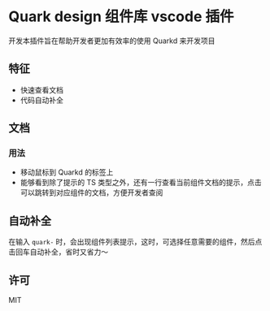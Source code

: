 # Quark design 组件库 vscode 插件

开发本插件旨在帮助开发者更加有效率的使用 Quarkd 来开发项目

## 特征

- 快速查看文档
- 代码自动补全

## 文档

### 用法

- 移动鼠标到 Quarkd 的标签上
- 能够看到除了提示的 TS 类型之外，还有一行查看当前组件文档的提示，点击可以跳转到对应组件的文档，方便开发者查阅

## 自动补全

在输入 `quark-` 时，会出现组件列表提示，这时，可选择任意需要的组件，然后点击回车自动补全，省时又省力～

## 许可

MIT